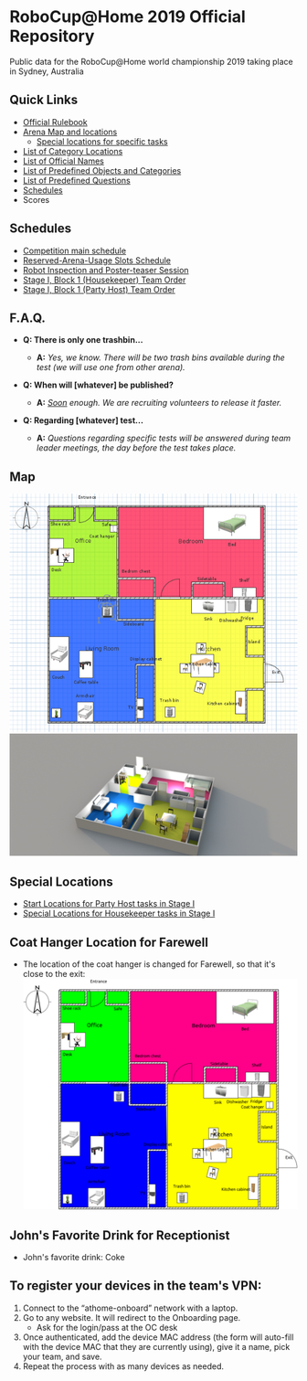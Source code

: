 # RoboCup@Home 2019 Official Repository

Public data for the RoboCup@Home world championship 2019 taking place in Sydney, Australia

## Quick Links
- [Official Rulebook](https://github.com/RoboCupAtHome/Sydney2019/blob/master/Files/Rulebook.pdf)
- [Arena Map and locations](https://github.com/RoboCupAtHome/Sydney2019/#map)
    - [Special locations for specific tasks](https://github.com/RoboCupAtHome/Sydney2019/#special-locations)
- [List of Category Locations](https://github.com/RoboCupAtHome/Sydney2019/blob/master/Files/Categories.pdf)
- [List of Official Names](https://github.com/RoboCupAtHome/Sydney2019/blob/master/Files/Names.pdf)
- [List of Predefined Objects and Categories](https://github.com/RoboCupAtHome/Sydney2019/blob/master/Files/Objects.pdf)
- [List of Predefined Questions](https://github.com/RoboCupAtHome/Sydney2019/blob/master/Files/Questions.pdf)
- [Schedules](https://github.com/RoboCupAtHome/Sydney2019/#schedules)
- Scores


## Schedules
- [Competition main schedule](https://github.com/RoboCupAtHome/Sydney2019/blob/master/Files/Schedule-main.pdf)
- [Reserved-Arena-Usage Slots Schedule](https://github.com/RoboCupAtHome/Sydney2019/blob/master/Files/Schedule-reserved.pdf)
- [Robot Inspection and Poster-teaser Session](https://github.com/RoboCupAtHome/Sydney2019/blob/master/Files/Schedule-rips.pdf)
- [Stage I, Block 1 (Housekeeper) Team Order](https://github.com/RoboCupAtHome/Sydney2019/blob/master/Files/Schedule-Block1.pdf)
- [Stage I, Block 1 (Party Host) Team Order](https://github.com/RoboCupAtHome/Sydney2019/blob/master/Files/Schedule-Block2.pdf)



## F.A.Q.

- **Q: There is only one trashbin...**
    - **A:** _Yes, we know. There will be two trash bins available during the test (we will use one from other arena)._

- **Q: When will [whatever] be published?**
    - **A:** _[Soon](https://www.urbandictionary.com/define.php?term=soon) enough. We are recruiting volunteers to release it faster._

- **Q: Regarding [whatever] test...**
    - **A:** _Questions regarding specific tests will be answered during team leader meetings, the day before the test takes place._

## Map

![Map](./Files/maps/arena_sydney_2d.png "Arena with locations")
![Map3d](./Files/maps/arena_3d.png "Arena rendered")

## Special Locations
- [Start Locations for Party Host tasks in Stage I](https://github.com/RoboCupAtHome/Sydney2019/blob/master/Files/Locations-Partyhost1.pdf)
- [Special Locations for Housekeeper tasks in Stage I](https://github.com/RoboCupAtHome/Sydney2019/blob/master/Files/Locations-Housekeeper1.pdf)

## Coat Hanger Location for Farewell
- The location of the coat hanger is changed for Farewell, so that it's close to the exit:
![Map](./Files/maps/arena_sydney_2d_coathanger.png "Arena with locations with coat hanger changed.")

## John's Favorite Drink for Receptionist
- John's favorite drink: Coke

## To register your devices in the team's VPN:

1. Connect to the “athome-onboard” network with a laptop.
2. Go to any website. It will redirect to the Onboarding page.
    - Ask for the login/pass at the OC desk
3. Once authenticated,  add the device MAC address (the form will auto-fill with the device MAC that they are currently using), give it a name, pick your team, and save.
4. Repeat the process with as many devices as needed.
